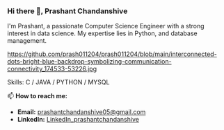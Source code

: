 ### Hi there 👋, Prashant Chandanshive

I'm Prashant, a passionate Computer Science Engineer with a strong interest in data science. My expertise lies in Python, and database management.

https://github.com/prash011204/prash011204/blob/main/interconnected-dots-bright-blue-backdrop-symbolizing-communication-connectivity_174533-53226.jpg

Skills: C / JAVA / PYTHON / MYSQL

📫 **How to reach me:**
- **Email:** [prashantchandanshive05@gmail.com](mailto:prashantchandanshive05@gmail.com)  
- **LinkedIn:** [LinkedIn_prashantchandanshive](https://www.linkedin.com/in/prashant-chandanshive-3bbb71313)



